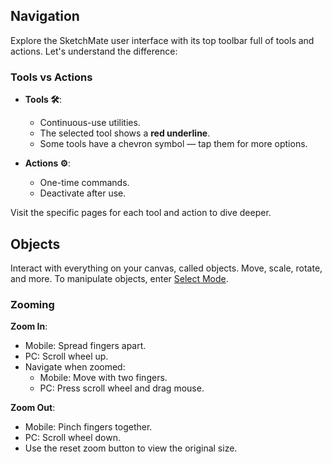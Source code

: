 ## Navigation

Explore the SketchMate user interface with its top toolbar full of tools and actions. Let's understand the difference:

### Tools vs Actions

- **Tools 🛠️**:
    - Continuous-use utilities.
    - The selected tool shows a **red underline**.
    - Some tools have a chevron symbol — tap them for more options.

- **Actions ⚙️**:
    - One-time commands.
    - Deactivate after use.

Visit the specific pages for each tool and action to dive deeper.

## Objects

Interact with everything on your canvas, called objects. Move, scale, rotate, and more. To manipulate objects, enter [Select Mode](blob:selection.md).

### Zooming

**Zoom In**:
- Mobile: Spread fingers apart.
- PC: Scroll wheel up.
- Navigate when zoomed:
    - Mobile: Move with two fingers.
    - PC: Press scroll wheel and drag mouse.

**Zoom Out**:
- Mobile: Pinch fingers together.
- PC: Scroll wheel down.
- Use the reset zoom button to view the original size.